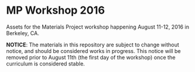 # MP Workshop 2016
Assets for the Materials Project workshop happening August 11-12, 2016 in Berkeley, CA.

**NOTICE**: The materials in this repository are subject to change without notice, and should be considered works in progress. This notice will be removed prior to August 11th (the first day of the workshop) once the curriculum is considered stable.
